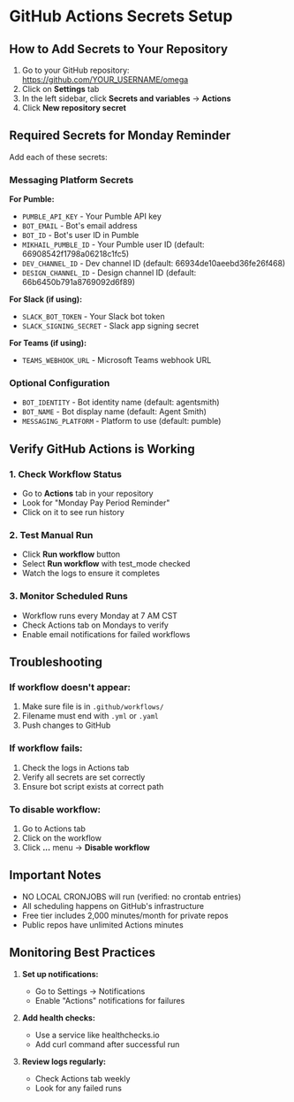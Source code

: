 # GitHub Actions Secrets Setup

## How to Add Secrets to Your Repository

1. Go to your GitHub repository: https://github.com/YOUR_USERNAME/omega
2. Click on **Settings** tab
3. In the left sidebar, click **Secrets and variables** → **Actions**
4. Click **New repository secret**

## Required Secrets for Monday Reminder

Add each of these secrets:

### Messaging Platform Secrets

**For Pumble:**
- `PUMBLE_API_KEY` - Your Pumble API key
- `BOT_EMAIL` - Bot's email address
- `BOT_ID` - Bot's user ID in Pumble
- `MIKHAIL_PUMBLE_ID` - Your Pumble user ID (default: 66908542f1798a06218c1fc5)
- `DEV_CHANNEL_ID` - Dev channel ID (default: 66934de10aeebd36fe26f468)
- `DESIGN_CHANNEL_ID` - Design channel ID (default: 66b6450b791a8769092d6f89)

**For Slack (if using):**
- `SLACK_BOT_TOKEN` - Your Slack bot token
- `SLACK_SIGNING_SECRET` - Slack app signing secret

**For Teams (if using):**
- `TEAMS_WEBHOOK_URL` - Microsoft Teams webhook URL

### Optional Configuration
- `BOT_IDENTITY` - Bot identity name (default: agentsmith)
- `BOT_NAME` - Bot display name (default: Agent Smith)
- `MESSAGING_PLATFORM` - Platform to use (default: pumble)

## Verify GitHub Actions is Working

### 1. Check Workflow Status
- Go to **Actions** tab in your repository
- Look for "Monday Pay Period Reminder"
- Click on it to see run history

### 2. Test Manual Run
- Click **Run workflow** button
- Select **Run workflow** with test_mode checked
- Watch the logs to ensure it completes

### 3. Monitor Scheduled Runs
- Workflow runs every Monday at 7 AM CST
- Check Actions tab on Mondays to verify
- Enable email notifications for failed workflows

## Troubleshooting

### If workflow doesn't appear:
1. Make sure file is in `.github/workflows/`
2. Filename must end with `.yml` or `.yaml`
3. Push changes to GitHub

### If workflow fails:
1. Check the logs in Actions tab
2. Verify all secrets are set correctly
3. Ensure bot script exists at correct path

### To disable workflow:
1. Go to Actions tab
2. Click on the workflow
3. Click **...** menu → **Disable workflow**

## Important Notes

- NO LOCAL CRONJOBS will run (verified: no crontab entries)
- All scheduling happens on GitHub's infrastructure
- Free tier includes 2,000 minutes/month for private repos
- Public repos have unlimited Actions minutes

## Monitoring Best Practices

1. **Set up notifications:**
   - Go to Settings → Notifications
   - Enable "Actions" notifications for failures

2. **Add health checks:**
   - Use a service like healthchecks.io
   - Add curl command after successful run

3. **Review logs regularly:**
   - Check Actions tab weekly
   - Look for any failed runs